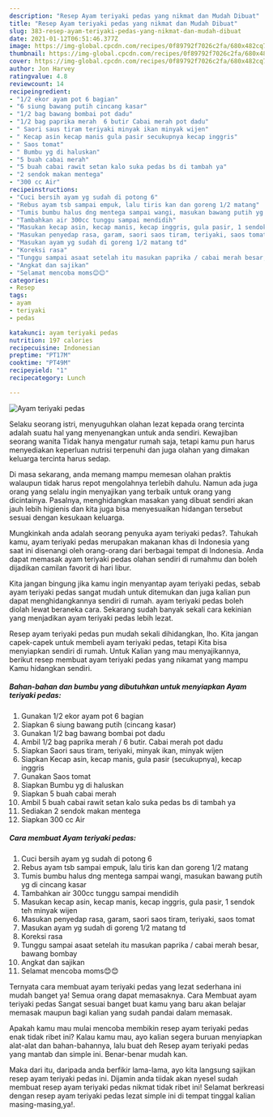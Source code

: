 ```yaml
---
description: "Resep Ayam teriyaki pedas yang nikmat dan Mudah Dibuat"
title: "Resep Ayam teriyaki pedas yang nikmat dan Mudah Dibuat"
slug: 383-resep-ayam-teriyaki-pedas-yang-nikmat-dan-mudah-dibuat
date: 2021-01-12T06:51:46.377Z
image: https://img-global.cpcdn.com/recipes/0f89792f7026c2fa/680x482cq70/ayam-teriyaki-pedas-foto-resep-utama.jpg
thumbnail: https://img-global.cpcdn.com/recipes/0f89792f7026c2fa/680x482cq70/ayam-teriyaki-pedas-foto-resep-utama.jpg
cover: https://img-global.cpcdn.com/recipes/0f89792f7026c2fa/680x482cq70/ayam-teriyaki-pedas-foto-resep-utama.jpg
author: Jon Harvey
ratingvalue: 4.8
reviewcount: 14
recipeingredient:
- "1/2 ekor ayam pot 6 bagian"
- "6 siung bawang putih cincang kasar"
- "1/2 bag bawang bombai pot dadu"
- "1/2 bag paprika merah  6 butir Cabai merah pot dadu"
- " Saori saus tiram teriyaki minyak ikan minyak wijen"
- " Kecap asin kecap manis gula pasir secukupnya kecap inggris"
- " Saos tomat"
- " Bumbu yg di haluskan"
- "5 buah cabai merah"
- "5 buah cabai rawit setan kalo suka pedas bs di tambah ya"
- "2 sendok makan mentega"
- "300 cc Air"
recipeinstructions:
- "Cuci bersih ayam yg sudah di potong 6"
- "Rebus ayam tsb sampai empuk, lalu tiris kan dan goreng 1/2 matang"
- "Tumis bumbu halus dng mentega sampai wangi, masukan bawang putih yg di cincang kasar"
- "Tambahkan air 300cc tunggu sampai mendidih"
- "Masukan kecap asin, kecap manis, kecap inggris, gula pasir, 1 sendok teh minyak wijen"
- "Masukan penyedap rasa, garam, saori saos tiram, teriyaki, saos tomat"
- "Masukan ayam yg sudah di goreng 1/2 matang td"
- "Koreksi rasa"
- "Tunggu sampai asaat setelah itu masukan paprika / cabai merah besar, bawang bombay"
- "Angkat dan sajikan"
- "Selamat mencoba moms😊😊"
categories:
- Resep
tags:
- ayam
- teriyaki
- pedas

katakunci: ayam teriyaki pedas 
nutrition: 197 calories
recipecuisine: Indonesian
preptime: "PT17M"
cooktime: "PT49M"
recipeyield: "1"
recipecategory: Lunch

---
```



![Ayam teriyaki pedas](https://img-global.cpcdn.com/recipes/0f89792f7026c2fa/680x482cq70/ayam-teriyaki-pedas-foto-resep-utama.jpg)

Selaku seorang istri, menyuguhkan olahan lezat kepada orang tercinta adalah suatu hal yang menyenangkan untuk anda sendiri. Kewajiban seorang  wanita Tidak hanya mengatur rumah saja, tetapi kamu pun harus menyediakan keperluan nutrisi terpenuhi dan juga olahan yang dimakan keluarga tercinta harus sedap.

Di masa  sekarang, anda memang mampu memesan olahan praktis walaupun tidak harus repot mengolahnya terlebih dahulu. Namun ada juga orang yang selalu ingin menyajikan yang terbaik untuk orang yang dicintainya. Pasalnya, menghidangkan masakan yang dibuat sendiri akan jauh lebih higienis dan kita juga bisa menyesuaikan hidangan tersebut sesuai dengan kesukaan keluarga. 



Mungkinkah anda adalah seorang penyuka ayam teriyaki pedas?. Tahukah kamu, ayam teriyaki pedas merupakan makanan khas di Indonesia yang saat ini disenangi oleh orang-orang dari berbagai tempat di Indonesia. Anda dapat memasak ayam teriyaki pedas olahan sendiri di rumahmu dan boleh dijadikan camilan favorit di hari libur.

Kita jangan bingung jika kamu ingin menyantap ayam teriyaki pedas, sebab ayam teriyaki pedas sangat mudah untuk ditemukan dan juga kalian pun dapat menghidangkannya sendiri di rumah. ayam teriyaki pedas boleh diolah lewat beraneka cara. Sekarang sudah banyak sekali cara kekinian yang menjadikan ayam teriyaki pedas lebih lezat.

Resep ayam teriyaki pedas pun mudah sekali dihidangkan, lho. Kita jangan capek-capek untuk membeli ayam teriyaki pedas, tetapi Kita bisa menyiapkan sendiri di rumah. Untuk Kalian yang mau menyajikannya, berikut resep membuat ayam teriyaki pedas yang nikamat yang mampu Kamu hidangkan sendiri.

<!--inarticleads1-->

##### Bahan-bahan dan bumbu yang dibutuhkan untuk menyiapkan Ayam teriyaki pedas:

1. Gunakan 1/2 ekor ayam pot 6 bagian
1. Siapkan 6 siung bawang putih (cincang kasar)
1. Gunakan 1/2 bag bawang bombai pot dadu
1. Ambil 1/2 bag paprika merah / 6 butir. Cabai merah pot dadu
1. Siapkan  Saori saus tiram, teriyaki, minyak ikan, minyak wijen
1. Siapkan  Kecap asin, kecap manis, gula pasir (secukupnya), kecap inggris
1. Gunakan  Saos tomat
1. Siapkan  Bumbu yg di haluskan
1. Siapkan 5 buah cabai merah
1. Ambil 5 buah cabai rawit setan kalo suka pedas bs di tambah ya
1. Sediakan 2 sendok makan mentega
1. Siapkan 300 cc Air




<!--inarticleads2-->

##### Cara membuat Ayam teriyaki pedas:

1. Cuci bersih ayam yg sudah di potong 6
1. Rebus ayam tsb sampai empuk, lalu tiris kan dan goreng 1/2 matang
1. Tumis bumbu halus dng mentega sampai wangi, masukan bawang putih yg di cincang kasar
1. Tambahkan air 300cc tunggu sampai mendidih
1. Masukan kecap asin, kecap manis, kecap inggris, gula pasir, 1 sendok teh minyak wijen
1. Masukan penyedap rasa, garam, saori saos tiram, teriyaki, saos tomat
1. Masukan ayam yg sudah di goreng 1/2 matang td
1. Koreksi rasa
1. Tunggu sampai asaat setelah itu masukan paprika / cabai merah besar, bawang bombay
1. Angkat dan sajikan
1. Selamat mencoba moms😊😊




Ternyata cara membuat ayam teriyaki pedas yang lezat sederhana ini mudah banget ya! Semua orang dapat memasaknya. Cara Membuat ayam teriyaki pedas Sangat sesuai banget buat kamu yang baru akan belajar memasak maupun bagi kalian yang sudah pandai dalam memasak.

Apakah kamu mau mulai mencoba membikin resep ayam teriyaki pedas enak tidak ribet ini? Kalau kamu mau, ayo kalian segera buruan menyiapkan alat-alat dan bahan-bahannya, lalu buat deh Resep ayam teriyaki pedas yang mantab dan simple ini. Benar-benar mudah kan. 

Maka dari itu, daripada anda berfikir lama-lama, ayo kita langsung sajikan resep ayam teriyaki pedas ini. Dijamin anda tiidak akan nyesel sudah membuat resep ayam teriyaki pedas nikmat tidak ribet ini! Selamat berkreasi dengan resep ayam teriyaki pedas lezat simple ini di tempat tinggal kalian masing-masing,ya!.


